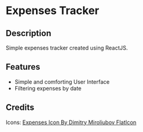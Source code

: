 # Expenses Tracker

## Description
Simple expenses tracker created using ReactJS.

## Features
- Simple and comforting User Interface
- Filtering expenses by date

## Credits
Icons: [Expenses Icon By Dimitry Miroliubov FlatIcon](https://www.flaticon.com/free-icons/money)
